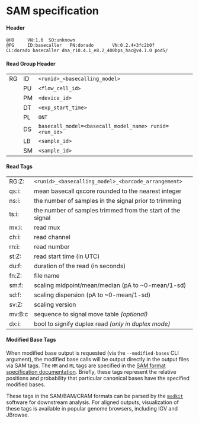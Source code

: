 # SAM specification

#### Header

```
@HD     VN:1.6  SO:unknown
@PG     ID:basecaller   PN:dorado       VN:0.2.4+3fc2b0f        CL:dorado basecaller dna_r10.4.1_e8.2_400bps_hac@v4.1.0 pod5/
```

#### Read Group Header

|    |    |                                                       |
| -- | -- | ----------------------------------------------------- |
| RG | ID | `<runid>_<basecalling_model>`                         |
|    | PU | `<flow_cell_id>`                                      |
|    | PM | `<device_id>`                                         |
|    | DT | `<exp_start_time>`                                    |
|    | PL | `ONT`                                                 |
|    | DS | `basecall_model=<basecall_model_name> runid=<run_id>` |
|    | LB | `<sample_id>`                                         |
|    | SM | `<sample_id>`                                         |

#### Read Tags

|        |                                                            |
| ------ | -----------------------------------------------------------|
| RG:Z:  | `<runid>_<basecalling_model>_<barcode_arrangement>`        |
| qs:i:  | mean basecall qscore rounded to the nearest integer        |
| ns:i:  | the number of samples in the signal prior to trimming      |
| ts:i:  | the number of samples trimmed from the start of the signal |
| mx:i:  | read mux                                                   |
| ch:i:  | read channel                                               |
| rn:i:  | read number                                                |
| st:Z:  | read start time (in UTC)                                   |
| du:f:  | duration of the read (in seconds)                          |
| fn:Z:  | file name                                                  |
| sm:f:  | scaling midpoint/mean/median (pA to ~0-mean/1-sd)          |
| sd:f:  | scaling dispersion  (pA to ~0-mean/1-sd)                   |
| sv:Z:  | scaling version                                            |
| mv:B:c | sequence to signal move table _(optional)_                 |
| dx:i:  | bool to signify duplex read _(only in duplex mode)_        |

#### Modified Base Tags

When modified base output is requested (via the `--modified-bases` CLI argument), the modified base calls will be output directly in the output files via SAM tags.
The `MM` and `ML` tags are specified in the [SAM format specification documentation](https://samtools.github.io/hts-specs/SAMtags.pdf).
Briefly, these tags represent the relative positions and probability that particular canonical bases have the specified modified bases.

These tags in the SAM/BAM/CRAM formats can be parsed by the [`modkit`](https://github.com/nanoporetech/modkit) software for downstream analysis.
For aligned outputs, visualization of these tags is available in popular genome browsers, including IGV and JBrowse.
